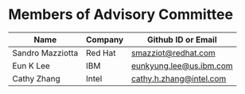 # Members of Advisory Committee

|  Name  |  Company  | Github ID  or Email   |
|---|---|---|
| Sandro Mazziotta | Red Hat | smazziot@redhat.com |
| Eun K Lee | IBM | eunkyung.lee@us.ibm.com |
| Cathy Zhang |  Intel | cathy.h.zhang@intel.com |